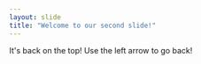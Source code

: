 ```yaml
---
layout: slide
title: "Welcome to our second slide!"
---
```

It's back on the top!
Use the left arrow to go back!
